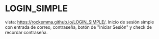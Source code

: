 # LOGIN_SIMPLE
vista: https://rockemma.github.io/LOGIN_SIMPLE/.
 Inicio de sesión simple con entrada de correo, contraseña, botón de "Iniciar Sesión" y check de recordar contraseña.
